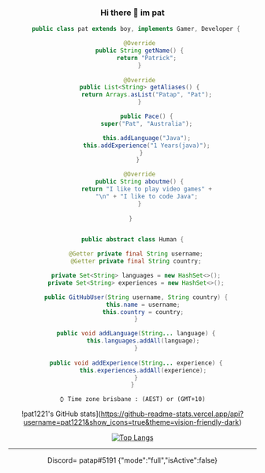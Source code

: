 <div align="center">

### Hi there 👋 im pat

```java
  public class pat extends boy, implements Gamer, Developer {

	@Override
	public String getName() {
		return "Patrick";
	}
	
	@Override
	public List<String> getAliases() {
		return Arrays.asList("Patap", "Pat");
	}

        public Pace() {
        super("Pat", "Australia");

        this.addLanguage("Java");
        this.addExperience("1 Years(java)");
     }
   }

	@Override
	public String aboutme() {
		return "I like to play video games" +
		"\n" + "I like to code Java";
	}
	
} 


public abstract class Human {

  @Getter private final String username;
  @Getter private final String country;

  private Set<String> languages = new HashSet<>();
  private Set<String> experiences = new HashSet<>();

  public GitHubUser(String username, String country) {
      this.name = username;
      this.country = country;
  }

  public void addLanguage(String... language) {
      this.languages.addAll(language);
  }
  
  public void addExperience(String... experience) {
      this.experiences.addAll(experience);
  }
}
```

<!-- 
**Languages and Tools:**

<img align="left" alt="Visual Studio Code" width="26px" src="https://raw.githubusercontent.com/github/explore/80688e429a7d4ef2fca1e82350fe8e3517d3494d/topics/visual-studio-code/visual-studio-code.png" />
<img align="left" alt="Figma" width="26px" src="https://raw.githubusercontent.com/github/explore/05d0f0dfceafd861bdf2b53559399dae7b2e2d8b/topics/figma/figma.png" />
<img align="left" alt="Affinity Designer" width="26px" src="https://simpleicons.org/icons/affinitydesigner.svg" />
<img align="left" alt="HTML5" width="26px" src="https://raw.githubusercontent.com/github/explore/80688e429a7d4ef2fca1e82350fe8e3517d3494d/topics/html/html.png" />
<img align="left" alt="CSS3" width="26px" src="https://raw.githubusercontent.com/github/explore/80688e429a7d4ef2fca1e82350fe8e3517d3494d/topics/css/css.png" />
<img align="left" alt="JavaScript" width="26px" src="https://raw.githubusercontent.com/github/explore/80688e429a7d4ef2fca1e82350fe8e3517d3494d/topics/javascript/javascript.png" />
<img align="left" alt="Electron" width="26px" src="https://upload.wikimedia.org/wikipedia/commons/thumb/9/91/Electron_Software_Framework_Logo.svg/1200px-Electron_Software_Framework_Logo.svg.png" />
<img align="left" alt="HTML5" width="26px" src="https://raw.githubusercontent.com/github/explore/80688e429a7d4ef2fca1e82350fe8e3517d3494d/topics/terminal/terminal.png" />
<img align="left" alt="Unity" width="26px" src="https://gallery.leapmotion.com/wp-content/uploads/2016/12/unity-logo.png" />
<img align="left" alt="C#" width="26px" src="https://skillvalue.com/jobs/wp-content/uploads/sites/7/2019/01/csharp_logo.png" />
<img align="left" alt="Java" width="26px" src="http://www.athenaglobus.com/wp-content/uploads/2014/12/java-logo-png.png" /> 
-->

<!--

<!--START_SECTION:waka-->

```text
⌚︎ Time zone brisbane : (AEST) or (GMT+10)
```
<!--END_SECTION:waka-->
<div align="center">
	
!pat1221's GitHub stats](https://github-readme-stats.vercel.app/api?username=pat1221&show_icons=true&theme=vision-friendly-dark)

[![Top Langs](https://github-readme-stats.vercel.app/api/top-langs/?username=pat1221)](https://github.com/anuraghazra/github-readme-stats)

---

</details>

Discord= patap#5191
{"mode":"full","isActive":false}
